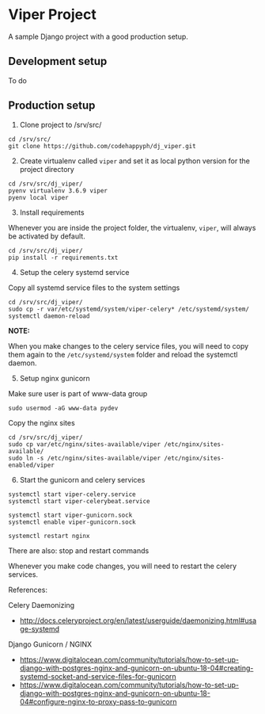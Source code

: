 Viper Project
=============

A sample Django project with a good production setup.


## Development setup

To do


## Production setup

1) Clone project to /srv/src/

```
cd /srv/src/
git clone https://github.com/codehappyph/dj_viper.git
```


2) Create virtualenv called `viper` and set it as local python version
  for the project directory

```
cd /srv/src/dj_viper/
pyenv virtualenv 3.6.9 viper
pyenv local viper
```


3) Install requirements

Whenever you are inside the project folder, the virtualenv, `viper`, will
always be activated by default.

```
cd /srv/src/dj_viper/
pip install -r requirements.txt
```

4) Setup the celery systemd service

Copy all systemd service files to the system settings

```
cd /srv/src/dj_viper/
sudo cp -r var/etc/systemd/system/viper-celery* /etc/systemd/system/
systemctl daemon-reload
```

**NOTE:**

When you make changes to the celery service files, you will need to copy
them again to the `/etc/systemd/system` folder and reload the systemctl
daemon.


5) Setup nginx gunicorn

Make sure user is part of www-data group

```
sudo usermod -aG www-data pydev
```

Copy the nginx sites

```
cd /srv/src/dj_viper/
sudo cp var/etc/nginx/sites-available/viper /etc/nginx/sites-available/
sudo ln -s /etc/nginx/sites-available/viper /etc/nginx/sites-enabled/viper
```


6) Start the gunicorn and celery services

```
systemctl start viper-celery.service
systemctl start viper-celerybeat.service

systemctl start viper-gunicorn.sock
systemctl enable viper-gunicorn.sock

systemctl restart nginx
```

There are also: stop and restart commands

Whenever you make code changes, you will need to restart the celery services.

References:

Celery Daemonizing

- http://docs.celeryproject.org/en/latest/userguide/daemonizing.html#usage-systemd

Django Gunicorn / NGINX

- https://www.digitalocean.com/community/tutorials/how-to-set-up-django-with-postgres-nginx-and-gunicorn-on-ubuntu-18-04#creating-systemd-socket-and-service-files-for-gunicorn
- https://www.digitalocean.com/community/tutorials/how-to-set-up-django-with-postgres-nginx-and-gunicorn-on-ubuntu-18-04#configure-nginx-to-proxy-pass-to-gunicorn
